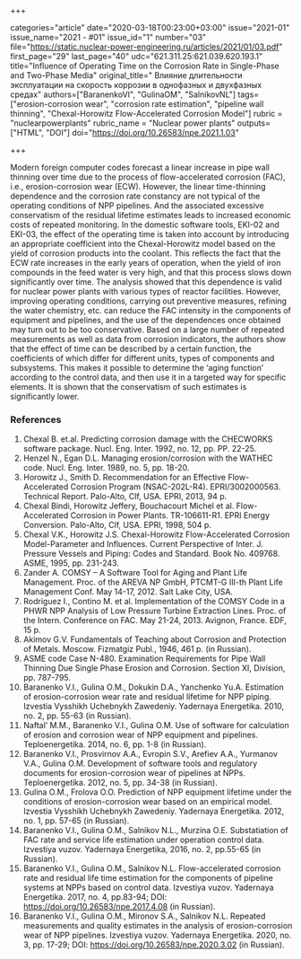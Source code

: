 +++

categories="article"
date="2020-03-18T00:23:00+03:00"
issue="2021-01"
issue_name="2021 - #01"
issue_id="1"
number="03"
file="https://static.nuclear-power-engineering.ru/articles/2021/01/03.pdf"
first_page="29"
last_page="40"
udc="621.311.25:621.039.620.193.1"
title="Influence of Operating Time on the Corrosion Rate in Single-Phase and Two-Phase Media"
original_title=" Влияние длительности эксплуатации на скорость коррозии в однофазных и двухфазных средах"
authors=["BaranenkoVI", "GulinaOM", "SalnikovNL"]
tags=["erosion-corrosion wear", "corrosion rate estimation", "pipeline wall thinning", "Chexal-Horowitz Flow-Accelerated Corrosion Model"]
rubric = "nuclearpowerplants"
rubric_name = "Nuclear power plants"
outputs=["HTML", "DOI"]
doi="https://doi.org/10.26583/npe.2021.1.03"

+++

Modern foreign computer codes forecast a linear increase in pipe wall thinning over time due to the process of flow-accelerated corrosion (FAC), i.e., erosion-corrosion wear (ECW). However, the linear time-thinning dependence and the corrosion rate constancy are not typical of the operating conditions of NPP pipelines. And the associated excessive conservatism of the residual lifetime estimates leads to increased economic costs of repeated monitoring. In the domestic software tools, EKI-02 and EKI-03, the effect of the operating time is taken into account by introducing an appropriate coefficient into the Chexal-Horowitz model based on the yield of corrosion products into the coolant. This reflects the fact that the ECW rate increases in the early years of operation, when the yield of iron compounds in the feed water is very high, and that this process slows down significantly over time. The analysis showed that this dependence is valid for nuclear power plants with various types of reactor facilities. However, improving operating conditions, carrying out preventive measures, refining the water chemistry, etc. can reduce the FAC intensity in the components of equipment and pipelines, and the use of the dependences once obtained may turn out to be too conservative. Based on a large number of repeated measurements as well as data from corrosion indicators, the authors show that the effect of time can be described by a certain function, the coefficients of which differ for different units, types of components and subsystems. This makes it possible to determine the ‘aging function’ according to the control data, and then use it in a targeted way for specific elements. It is shown that the conservatism of such estimates is significantly lower.

### References

1. Chexal B. et.al. Predicting corrosion damage with the CHECWORKS software package. Nucl. Eng. Inter. 1992, no. 12, pp. PP. 22-25.
2. Henzel N., Egan D.L. Managing erosion/corrosion with the WATHEC code. Nucl. Eng. Inter. 1989, no. 5, pp. 18-20.
3. Horowitz J., Smith D. Recommendation for an Effective Flow-Accelerated Corrosion Program (NSAC-202L-R4). EPRI/3002000563. Technical Report. Palo-Alto, Clf, USA. EPRI, 2013, 94 p.
4. Chexal Bindi, Horowitz Jeffery, Bouchacourt Michel et al. Flow-Accelerated Corrosion in Power Plants. TR-106611-R1. EPRI Energy Conversion. Palo-Alto, Clf, USA. EPRI, 1998, 504 p.
5. Chexal V.K., Horowitz J.S. Chexal-Horowitz Flow-Accelerated Corrosion Model-Parameter and Influences. Current Perspective of Inter. J. Pressure Vessels and Piping: Codes and Standard. Book No. 409768. ASME, 1995, pp. 231-243.
6. Zander A. COMSY – A Software Tool for Aging and Plant Life Management. Proc. of the AREVA NP GmbH, PTCMT-G III-th Plant Life Management Conf. May 14-17, 2012. Salt Lake City, USA.
7. Rodriguez I., Contino M. et al. Implementation of the COMSY Code in a PHWR NPP Analysis of Low Pressure Turbine Extraction Lines. Proc. of the Intern. Conference on FAC. May 21-24, 2013. Avignon, France. EDF, 15 p.
8. Akimov G.V. Fundamentals of Teaching about Corrosion and Protection of Metals. Moscow. Fizmatgiz Publ., 1946, 461 p. (in Russian).
9. ASME code Case N-480. Examination Requirements for Pipe Wall Thinning Due Single Phase Erosion and Сorrosion. Section XI, Division, pp. 787-795.
10. Baranenko V.I., Gulina O.M., Dokukin D.A., Yanchenko Yu.A. Estimation of erosion-corrosion wear rate and residual lifetime for NPP piping. Izvestia Vysshikh Uchebnykh Zawedeniy. Yadernaya Energetika. 2010, no. 2, pp. 55-63 (in Russian).
11. Naftal’ M.M., Baranenko V.I., Gulina O.M. Use of software for calculation of erosion and corrosion wear of NPP equipment and pipelines. Teploenergetika. 2014, no. 6, pp. 1-8 (in Russian).
12. Baranenko V.I., Prosvirnov A.A., Evropin S.V., Arefiev A.A., Yurmanov V.A., Gulina O.M. Development of software tools and regulatory documents for erosion-corrosion wear of pipelines at NPPs. Teploenergetika. 2012, no. 5, pp. 34-38 (in Russian).
13. Gulina O.M., Frolova O.O. Prediction of NPP equipment lifetime under the conditions of erosion-corrosion wear based on an empirical model. Izvestia Vysshikh Uchebnykh Zawedeniy. Yadernaya Energetika. 2012, no. 1, pp. 57-65 (in Russian).
14. Baranenko V.I., Gulina O.M., Salnikov N.L., Murzina O.E. Substatiation of FAC rate and service life estimation under operation control data. Izvestiya vuzov. Yadernaya Energetika, 2016, no. 2, pp.55-65 (in Russian).
15. Baranenko V.I., Gulina O.M., Salnikov N.L. Flow-accelerated corrosion rate and residual life time estimation for the components of pipeline systems at NPPs based on control data. Izvestiya vuzov. Yadernaya Energetika. 2017, no. 4, pp.83-94; DOI: https://doi.org/10.26583/npe.2017.4.08 (in Russian).
16. Baranenko V.I., Gulina O.M., Mironov S.A., Salnikov N.L. Repeated measurements and quality estimates in the analysis of erosion-corrosion wear of NPP pipelines. Izvestiya vuzov. Yadernaya Energetika. 2020, no. 3, pp. 17-29; DOI: https://doi.org/10.26583/npe.2020.3.02 (in Russian).